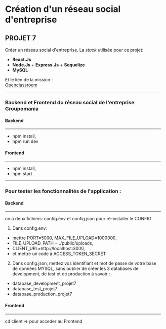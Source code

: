 # Création d'un réseau social d'entreprise

## PROJET 7

Créer un réseau social d'entreprise. La _stack_ utilisée pour ce projet:

-   **React.Js**
-   **Node.Js** + **Express.Js** + **Sequelize**
-   **MySQL**

Et le lien de la mission :  
[Openclassroom](https://openclassrooms.com/fr/paths/556/projects/677/assignment)

---

### Backend et Frontend du réseau social de l'entreprise Groupomania

#### Backend

---

-   npm install,
-   npm run dev

#### Frontend

---

-   npm install,
-   npm start

---

### Pour tester les fonctionnalités de l'application :

#### Backend

---

on a deux fichiers: config.env et config.json pour ré-installer le CONFIG

1.  Dans config.env:

-   mettre PORT=5000,
    MAX_FILE_UPLOAD=1000000,
-   FILE_UPLOAD_PATH = ./public/uploads,
-   CLIENT_URL=http://localhost:3000,
-   et mettre un code à ACCESS_TOKEN_SECRET

2.  Dans config.json, mettez vos identifiant et mot de passe de votre base de données MYSQL, sans oublier de créer les 3 databases de development, de test et de production à savoir :
- database_development_projet7
- database_test_projet7
- database_production_projet7

#### Frontend

---
cd client => pour acceder au Frontend

